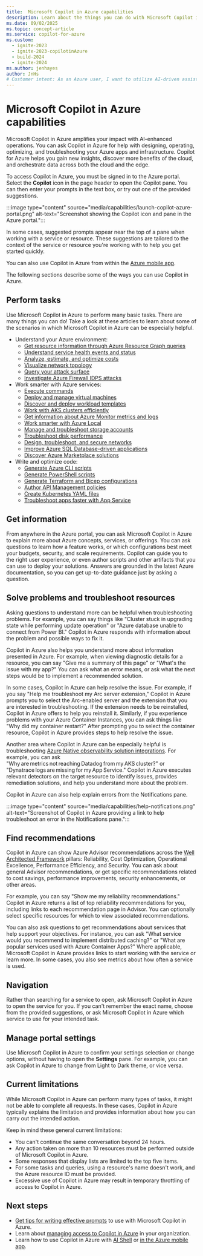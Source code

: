 ```yaml
---
title:  Microsoft Copilot in Azure capabilities
description: Learn about the things you can do with Microsoft Copilot in Azure.
ms.date: 09/02/2025
ms.topic: concept-article
ms.service: copilot-for-azure
ms.custom:
  - ignite-2023
  - ignite-2023-copilotinAzure
  - build-2024
  - ignite-2024
ms.author: jenhayes
author: JnHs
# Customer intent: As an Azure user, I want to utilize AI-driven assistance in Azure operations, so that I can optimize my app management, enhance troubleshooting, and efficiently navigate Azure services for improved performance and insights.
---
```


# Microsoft Copilot in Azure capabilities

Microsoft Copilot in Azure amplifies your impact with AI-enhanced operations. You can ask Copilot in Azure for help with designing, operating, optimizing, and troubleshooting your Azure apps and infrastructure. Copilot for Azure helps you gain new insights, discover more benefits of the cloud, and orchestrate data across both the cloud and the edge.

To access Copilot in Azure, you must be signed in to the Azure portal. Select the **Copilot** icon in the page header to open the Copilot pane. You can then enter your prompts in the text box, or try out one of the provided suggestions.

:::image type="content" source="media/capabilities/launch-copilot-azure-portal.png" alt-text="Screenshot showing the Copilot icon and pane in the Azure portal.":::

In some cases, suggested prompts appear near the top of a pane when working with a service or resource. These suggestions are tailored to the context of the service or resource you're working with to help you get started quickly.

You can also use Copilot in Azure from within the [Azure mobile app](../azure-portal/mobile-app/microsoft-copilot-in-azure.md).

The following sections describe some of the ways you can use Copilot in Azure.

## Perform tasks

Use Microsoft Copilot in Azure to perform many basic tasks. There are many things you can do! Take a look at these articles to learn about some of the scenarios in which Microsoft Copilot in Azure can be especially helpful.

- Understand your Azure environment:
  - [Get resource information through Azure Resource Graph queries](get-information-resource-graph.md)
  - [Understand service health events and status](understand-service-health.md)
  - [Analyze, estimate, and optimize costs](analyze-cost-management.md)
  - [Visualize network topology](visualize-network-topology.md)
  - [Query your attack surface](query-attack-surface.md)
  - [Investigate Azure Firewall IDPS attacks](/azure/firewall/firewall-copilot)
- Work smarter with Azure services:
  - [Execute commands](execute-commands.md)
  - [Deploy and manage virtual machines](deploy-vms-effectively.md)
  - [Discover and deploy workload templates](deploy-workload-templates.md)
  - [Work with AKS clusters efficiently](work-aks-clusters.md)
  - [Get information about Azure Monitor metrics and logs](get-monitoring-information.md)
  - [Work smarter with Azure Local](work-smarter-edge.md)
  - [Manage and troubleshoot storage accounts](improve-storage-accounts.md)
  - [Troubleshoot disk performance](troubleshoot-disk-performance.md)
  - [Design, troubleshoot, and secure networks](network-management.md)
  - [Improve Azure SQL Database-driven applications](/azure/azure-sql/copilot/copilot-azure-sql-overview#microsoft-copilot-for-azure-enhanced-scenarios)
  - [Discover Azure Marketplace solutions](discover-marketplace.md)
- Write and optimize code:
  - [Generate Azure CLI scripts](generate-cli-scripts.md)
  - [Generate PowerShell scripts](generate-powershell-scripts.md)
  - [Generate Terraform and Bicep configurations](generate-terraform-configurations.md)
  - [Author API Management policies](author-api-management-policies.md)
  - [Create Kubernetes YAML files](generate-kubernetes-yaml.md)
  - [Troubleshoot apps faster with App Service](troubleshoot-app-service.md)

## Get information

From anywhere in the Azure portal, you can ask Microsoft Copilot in Azure to explain more about Azure concepts, services, or offerings. You can ask questions to learn how a feature works, or which configurations best meet your budgets, security, and scale requirements. Copilot can guide you to the right user experience, or even author scripts and other artifacts that you can use to deploy your solutions. Answers are grounded in the latest Azure documentation, so you can get up-to-date guidance just by asking a question.

## Solve problems and troubleshoot resources

Asking questions to understand more can be helpful when troubleshooting problems. For example, you can say things like "Cluster stuck in upgrading state while performing update operation" or "Azure database unable to connect from Power BI." Copilot in Azure responds with information about the problem and possible ways to fix it.

Copilot in Azure also helps you understand more about information presented in Azure. For example, when viewing diagnostic details for a resource, you can say "Give me a summary of this page" or "What's the issue with my app?" You can ask what an error means, or ask what the next steps would be to implement a recommended solution.

In some cases, Copilot in Azure can help resolve the issue. For example, if you say "Help me troubleshoot my Arc server extension," Copilot in Azure prompts you to select the Arc-enabled server and the extension that you are interested in troubleshooting. If the extension needs to be reinstalled, Copilot in Azure offers to help you reinstall it. Similarly, if you experience problems with your Azure Container Instances, you can ask things like "Why did my container restart?" After prompting you to select the container resource, Copilot in Azure provides steps to help resolve the issue.

Another area where Copilot in Azure can be especially helpful is troubleshooting [Azure Native observability solution integrations](/azure/partner-solutions/overview). For example, you can ask "Why are metrics not reaching Datadog from my AKS cluster?" or "Dynatrace logs are missing for my App Service." Copilot in Azure executes relevant detectors on the target resource to identify issues, provides remediation solutions, and help you understand more about the problem.

Copilot in Azure can also help explain errors from the Notifications pane.

:::image type="content" source="media/capabilities/help-notifications.png" alt-text="Screenshot of Copilot in Azure providing a link to help troubleshoot an error in the Notifications pane.":::

## Find recommendations

Copilot in Azure can show Azure Advisor recommendations across the [Well Architected Framework](/azure/well-architected/what-is-well-architected-framework) pillars: Reliability, Cost Optimization, Operational Excellence, Performance Efficiency, and Security. You can ask about general Advisor recommendations, or get specific recommendations related to cost savings, performance improvements, security enhancements, or other areas.

For example, you can say "Show me my reliability recommendations." Copilot in Azure returns a list of top reliability recommendations for you, including links to each recommendation page in Advisor. You can optionally select specific resources for which to view associated recommendations.

You can also ask questions to get recommendations about services that help support your objectives. For instance, you can ask "What service would you recommend to implement distributed caching?" or "What are popular services used with Azure Container Apps?" Where applicable, Microsoft Copilot in Azure provides links to start working with the service or learn more. In some cases, you also see metrics about how often a service is used.

## Navigation

Rather than searching for a service to open, ask Microsoft Copilot in Azure to open the service for you. If you can't remember the exact name, choose from the provided suggestions, or ask Microsoft Copilot in Azure which service to use for your intended task.

## Manage portal settings

Use Microsoft Copilot in Azure to confirm your settings selection or change options, without having to open the **Settings** pane. For example, you can ask Copilot in Azure to change from Light to Dark theme, or vice versa.

## Current limitations

While Microsoft Copilot in Azure can perform many types of tasks, it might not be able to complete all requests. In these cases, Copilot in Azure typically explains the limitation and provides information about how you can carry out the intended action.

Keep in mind these general current limitations:

- You can't continue the same conversation beyond 24 hours.
- Any action taken on more than 10 resources must be performed outside of Microsoft Copilot in Azure.
- Some responses that display lists are limited to the top five items.
- For some tasks and queries, using a resource's name doesn't work, and the Azure resource ID must be provided.
- Excessive use of Copilot in Azure may result in temporary throttling of access to Copilot in Azure.

## Next steps

- [Get tips for writing effective prompts](write-effective-prompts.md) to use with Microsoft Copilot in Azure.
- Learn about [managing access to Copilot in Azure](manage-access.md) in your organization.
- Learn how to use Copilot in Azure with [AI Shell](ai-shell-overview.md) or [in the Azure mobile app](/azure/azure-portal/mobile-app/microsoft-copilot-in-azure).
